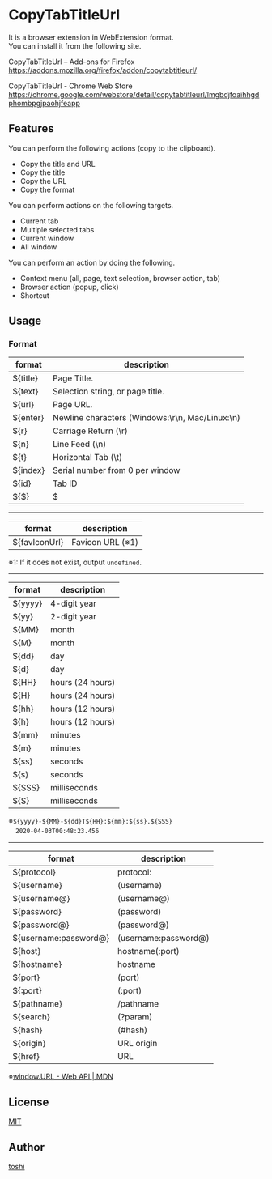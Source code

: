 ﻿CopyTabTitleUrl
===============

It is a browser extension in WebExtension format.  
You can install it from the following site.

CopyTabTitleUrl – Add-ons for Firefox  
https://addons.mozilla.org/firefox/addon/copytabtitleurl/

CopyTabTitleUrl - Chrome Web Store  
https://chrome.google.com/webstore/detail/copytabtitleurl/lmgbdjfoaihhgdphombpgjpaohjfeapp



## Features
You can perform the following actions (copy to the clipboard).
+ Copy the title and URL
+ Copy the title
+ Copy the URL
+ Copy the format

You can perform actions on the following targets.
+ Current tab
+ Multiple selected tabs
+ Current window
+ All window

You can perform an action by doing the following.
+ Context menu (all, page, text selection, browser action, tab)
+ Browser action (popup, click)
+ Shortcut



## Usage
### Format
format    | description
---       | ---
${title}  | Page Title.
${text}   | Selection string, or page title.
${url}    | Page URL.
${enter}  | Newline characters (Windows:\r\n, Mac/Linux:\n)
${r}      | Carriage Return (\r)
${n}      | Line Feed (\n)
${t}      | Horizontal Tab (\t)
${index}  | Serial number from 0 per window
${id}     | Tab ID
${$}      | $

---

format          | description
---             | ---
${favIconUrl}   | Favicon URL (※1)

※1: If it does not exist, output `undefined`.

---

format    | description
---       | ---
${yyyy}   | 4-digit year
${yy}     | 2-digit year
${MM}     | month
${M}      | month
${dd}     | day
${d}      | day
${HH}     | hours (24 hours)
${H}      | hours (24 hours)
${hh}     | hours (12 hours)
${h}      | hours (12 hours)
${mm}     | minutes
${m}      | minutes
${ss}     | seconds
${s}      | seconds
${SSS}    | milliseconds
${S}      | milliseconds

※`${yyyy}-${MM}-${dd}T${HH}:${mm}:${ss}.${SSS}`  
　`2020-04-03T00:48:23.456`

---

format          | description
---             | ---
${protocol}     | protocol:
${username}     | (username)
${username@}    | (username@)
${password}     | (password)
${password@}    | (password@)
${username:password@} | (username:password@)
${host}         | hostname(:port)
${hostname}     | hostname
${port}         | (port)
${:port}        | (:port)
${pathname}     | /pathname
${search}       | (?param)
${hash}         | (#hash)
${origin}       | URL origin
${href}         | URL

※[window.URL - Web API | MDN](https://developer.mozilla.org/docs/Web/API/Window/URL)



## License
[MIT](https://github.com/k08045kk/CopyTabTitleUrl/blob/master/LICENSE)



## Author
[toshi](https://github.com/k08045kk)


